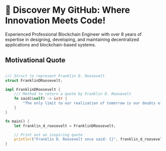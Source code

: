 # 👋 Discover My GitHub: Where Innovation Meets Code!

Experienced Professional Blockchain Engineer with over 8 years of expertise in designing, developing, and maintaining decentralized applications and blockchain-based systems.


## Motivational Quote

```rust

/// Struct to represent Franklin D. Roosevelt
struct FranklinDRoosevelt;

impl FranklinDRoosevelt {
    /// Method to return a quote by Franklin D. Roosevelt
    fn said(&self) -> &str {
        "The only limit to our realization of tomorrow is our doubts of today."
    }
}

fn main() {
    let franklin_d_roosevelt = FranklinDRoosevelt;

    // Print out an inspiring quote
    println!("Franklin D. Roosevelt once said: {}", franklin_d_roosevelt.said());
}

```
